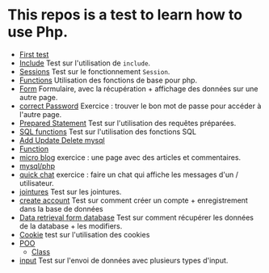 # This repos is a test to learn how to use Php.

*   [First test](first-test)
*   [Include](include) Test sur l'utilisation de `include`.
*   [Sessions](sessions) Test sur le fonctionnement `Session`.
*   [Functions](functions) Utilisation des fonctions de base pour php.
*   [Form](form) Formulaire, avec la récupération + affichage des données sur une autre page.
*   [correct Password](correctPassword) Exercice : trouver le bon mot de passe pour accéder à l'autre page.
*   [Prepared Statement](PreparedStatements) Test sur l'utilisation des requêtes préparées.
*   [SQL functions](SQL_functions) Test sur l'utilisation des fonctions SQL
*   [Add Update Delete mysql](add_update_delete_mysql)
*   [Function](function)
*   [micro blog](micro_blog) exercice : une page avec des articles et commentaires.
*   [mysql/php](mysql_php)
*   [quick chat](quick_chat) exercice : faire un chat qui affiche les messages d'un / utilisateur.
*   [jointures](jointures) Test sur les jointures.
*   [create account](create_account) Test sur comment créer un compte + enregistrement dans la base de données
*   [Data retrieval form database](data_retrieval_from_database) Test sur comment récupérer les données de la database + les modifiers.
*   [Cookie](cookieAndSession) test sur l'utilisation des cookies
*   [POO](POO)
    *   [Class](POO/Class)
*   [input](input) Test sur l'envoi de données avec plusieurs types d'input.
